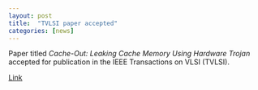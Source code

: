 ```yaml
---
layout: post
title:  "TVLSI paper accepted"
categories: [news]
---
```

Paper titled _Cache-Out: Leaking Cache Memory Using Hardware Trojan_ accepted for publication in the IEEE Transactions on VLSI (TVLSI).

[Link](https://doi.org/10.1109/TVLSI.2020.2982188)

